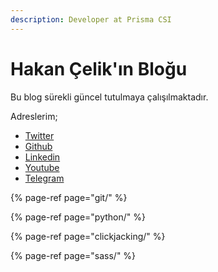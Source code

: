 ```yaml
---
description: Developer at Prisma CSI
---
```


# Hakan Çelik'ın Bloğu

Bu blog sürekli güncel tutulmaya çalışılmaktadır.  
  
Adreslerim;

* [Twitter](https://twitter.com/hakancelik96)
* [Github](https://github.com/hakancelik96)
* [Linkedin](https://www.linkedin.com/in/hakancelik96/)
* [Youtube](https://www.youtube.com/channel/UCOnI7y3qKkPcZ2ZE3LfXkDw)
* [Telegram](https://t.me/hakancelik)

{% page-ref page="git/" %}

{% page-ref page="python/" %}

{% page-ref page="clickjacking/" %}

{% page-ref page="sass/" %}



